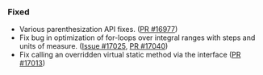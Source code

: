 ### Fixed

* Various parenthesization API fixes. ([PR #16977](https://github.com/dotnet/fsharp/pull/16977)) 
* Fix bug in optimization of for-loops over integral ranges with steps and units of measure. ([Issue #17025](https://github.com/dotnet/fsharp/issues/17025), [PR #17040](https://github.com/dotnet/fsharp/pull/17040))
* Fix calling an overridden virtual static method via the interface ([PR #17013](https://github.com/dotnet/fsharp/pull/17013))
